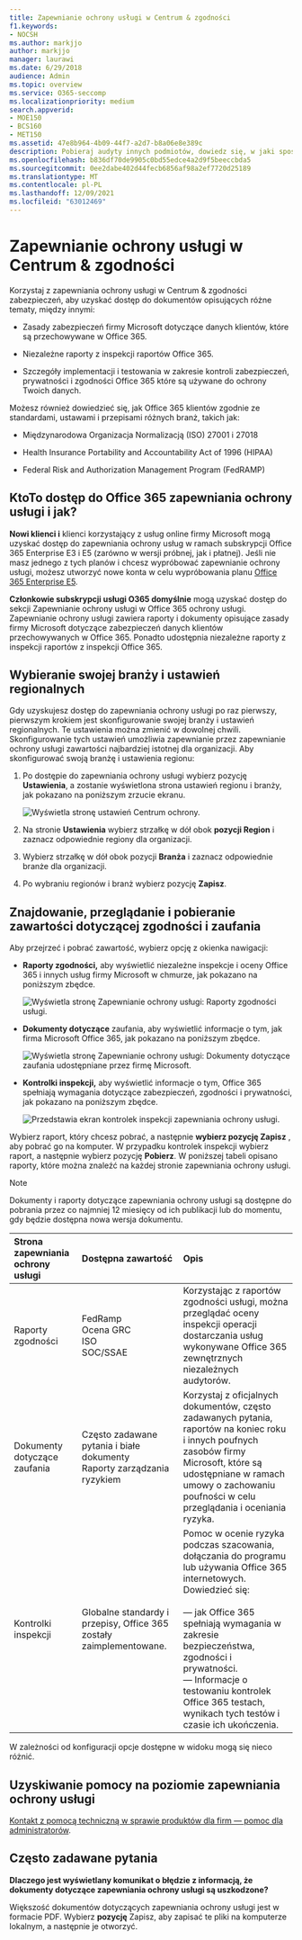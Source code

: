 ```yaml
---
title: Zapewnianie ochrony usługi w Centrum & zgodności
f1.keywords:
- NOCSH
ms.author: markjjo
author: markjjo
manager: laurawi
ms.date: 6/29/2018
audience: Admin
ms.topic: overview
ms.service: O365-seccomp
ms.localizationpriority: medium
search.appverid:
- MOE150
- BCS160
- MET150
ms.assetid: 47e8b964-4b09-44f7-a2d7-b8a06e8e389c
description: Pobieraj audyty innych podmiotów, dowiedz się, w jaki sposób firma Microsoft chroni dane klientów, oraz jak stosować się do norm ISO, HIPAA, FINRA i FedRAMP podczas korzystania z usługi Office 365.
ms.openlocfilehash: b836df70de9905c0bd55edce4a2d9f5beeccbda5
ms.sourcegitcommit: 0ee2dabe402d44fecb6856af98a2ef7720d25189
ms.translationtype: MT
ms.contentlocale: pl-PL
ms.lasthandoff: 12/09/2021
ms.locfileid: "63012469"
---
```

# <a name="service-assurance-in-the-security--compliance-center"></a>Zapewnianie ochrony usługi w Centrum & zgodności

Korzystaj z zapewniania ochrony usługi w Centrum & zgodności zabezpieczeń, aby uzyskać dostęp do dokumentów opisujących różne tematy, między innymi: 
  
- Zasady zabezpieczeń firmy Microsoft dotyczące danych klientów, które są przechowywane w Office 365. 
    
- Niezależne raporty z inspekcji raportów Office 365. 
    
- Szczegóły implementacji i testowania w zakresie kontroli zabezpieczeń, prywatności i zgodności Office 365 które są używane do ochrony Twoich danych. 
    
Możesz również dowiedzieć się, jak Office 365 klientów zgodnie ze standardami, ustawami i przepisami różnych branż, takich jak:
  
-  Międzynarodowa Organizacja Normalizacją (ISO) 27001 i 27018 
    
- Health Insurance Portability and Accountability Act of 1996 (HIPAA)
    
- Federal Risk and Authorization Management Program (FedRAMP)
    
## <a name="who-can-access-office-365-service-assurance-and-how"></a>KtoTo dostęp do Office 365 zapewniania ochrony usługi i jak?

 **Nowi klienci i** klienci korzystający z usług online firmy Microsoft mogą uzyskać dostęp do zapewniania ochrony usług w ramach subskrypcji Office 365 Enterprise E3 i E5 (zarówno w wersji próbnej, jak i płatnej). Jeśli nie masz jednego z tych planów i chcesz wypróbować zapewnianie ochrony usługi, możesz utworzyć nowe konta w celu wypróbowania planu [Office 365 Enterprise E5](https://go.microsoft.com/fwlink/p/?LinkID=698279).
  
 **Członkowie subskrypcji usługi O365 domyślnie** mogą uzyskać dostęp do sekcji Zapewnianie ochrony usługi w Office 365 ochrony usługi. Zapewnianie ochrony usługi zawiera raporty i dokumenty opisujące zasady firmy Microsoft dotyczące zabezpieczeń danych klientów przechowywanych w Office 365. Ponadto udostępnia niezależne raporty z inspekcji raportów z inspekcji Office 365.
 
## <a name="choose-your-industry-and-regional-settings"></a>Wybieranie swojej branży i ustawień regionalnych
<a name="Chooseyourindustryregional"> </a>

Gdy uzyskujesz dostęp do zapewniania ochrony usługi po raz pierwszy, pierwszym krokiem jest skonfigurowanie swojej branży i ustawień regionalnych. Te ustawienia można zmienić w dowolnej chwili. Skonfigurowanie tych ustawień umożliwia zapewnianie przez zapewnianie ochrony usługi zawartości najbardziej istotnej dla organizacji. Aby skonfigurować swoją branżę i ustawienia regionu:
  
1. Po dostępie do zapewniania ochrony usługi wybierz pozycję **Ustawienia**, a zostanie wyświetlona strona ustawień regionu i branży, jak pokazano na poniższym zrzucie ekranu. 
    
    ![Wyświetla stronę ustawień Centrum ochrony.](../media/101716e8-9c0a-4839-a2c0-f6aacf64eb9d.png)
  
2. Na stronie **Ustawienia** wybierz strzałkę w dół obok **pozycji Region** i zaznacz odpowiednie regiony dla organizacji. 
    
3. Wybierz strzałkę w dół obok pozycji **Branża** i zaznacz odpowiednie branże dla organizacji. 
    
4. Po wybraniu regionów i branż wybierz pozycję **Zapisz**.
    
## <a name="find-review-and-download-compliance-and-trust-content"></a>Znajdowanie, przeglądanie i pobieranie zawartości dotyczącej zgodności i zaufania
<a name="Chooseyourindustryregional"> </a>

Aby przejrzeć i pobrać zawartość, wybierz opcję z okienka nawigacji:
  
- **Raporty zgodności,** aby wyświetlić niezależne inspekcje i oceny Office 365 i innych usług firmy Microsoft w chmurze, jak pokazano na poniższym zbędce. 
    
    ![Wyświetla stronę Zapewnianie ochrony usługi: Raporty zgodności usługi.](../media/149f2181-a558-4963-85e5-8d5ebc7cdac8.png)
  
- **Dokumenty dotyczące** zaufania, aby wyświetlić informacje o tym, jak firma Microsoft Office 365, jak pokazano na poniższym zbędce. 
    
    ![Wyświetla stronę Zapewnianie ochrony usługi: Dokumenty dotyczące zaufania udostępniane przez firmę Microsoft.](../media/5dd4e89a-25a2-45e7-8d6c-a5c5b9237327.png)
  
- **Kontrolki inspekcji,** aby wyświetlić informacje o tym, Office 365 spełniają wymagania dotyczące zabezpieczeń, zgodności i prywatności, jak pokazano na poniższym zbędce. 
    
    ![Przedstawia ekran kontrolek inspekcji zapewniania ochrony usługi.](../media/4baf252b-603d-45e0-af12-32616154df65.png)
  
Wybierz raport, który chcesz pobrać, a następnie **wybierz pozycję Zapisz** , aby pobrać go na komputer. W przypadku kontrolek inspekcji wybierz raport, a następnie wybierz pozycję **Pobierz**. W poniższej tabeli opisano raporty, które można znaleźć na każdej stronie zapewniania ochrony usługi. 
  
> [!NOTE]
> Dokumenty i raporty dotyczące zapewniania ochrony usługi są dostępne do pobrania przez co najmniej 12 miesięcy od ich publikacji lub do momentu, gdy będzie dostępna nowa wersja dokumentu. 
  
|**Strona zapewniania ochrony usługi**|**Dostępna zawartość**|**Opis**|
|:-----|:-----|:-----|
|Raporty zgodności  <br/> | FedRamp  <br/>  Ocena GRC  <br/>  ISO  <br/>  SOC/SSAE  <br/> |Korzystając z raportów zgodności usługi, można przeglądać oceny inspekcji operacji dostarczania usług wykonywane Office 365 zewnętrznych niezależnych audytorów.  <br/> |
|Dokumenty dotyczące zaufania  <br/> | Często zadawane pytania i białe dokumenty  <br/>  Raporty zarządzania ryzykiem  <br/> |Korzystaj z oficjalnych dokumentów, często zadawanych pytania, raportów na koniec roku i innych poufnych zasobów firmy Microsoft, które są udostępniane w ramach umowy o zachowaniu poufności w celu przeglądania i oceniania ryzyka.  <br/> |
|Kontrolki inspekcji  <br/> |Globalne standardy i przepisy, Office 365 zostały zaimplementowane.  <br/> | Pomoc w ocenie ryzyka podczas szacowania, dołączania do programu lub używania Office 365 internetowych. Dowiedzieć się:  <br/> <br/>— jak Office 365 spełniają wymagania w zakresie bezpieczeństwa, zgodności i prywatności.  <br/>— Informacje o testowaniu kontrolek Office 365 testach, wynikach tych testów i czasie ich ukończenia.  <br/> |
   
W zależności od konfiguracji opcje dostępne w widoku mogą się nieco różnić.
    
## <a name="get-help-with-service-assurance"></a>Uzyskiwanie pomocy na poziomie zapewniania ochrony usługi
<a name="addother"> </a>

[Kontakt z pomocą techniczną w sprawie produktów dla firm — pomoc dla administratorów](../admin/get-help-support.md).
  
## <a name="frequently-asked-questions"></a>Często zadawane pytania
<a name="addother"> </a>

 **Dlaczego jest wyświetlany komunikat o błędzie z informacją, że dokumenty dotyczące zapewniania ochrony usługi są uszkodzone?**
  
Większość dokumentów dotyczących zapewniania ochrony usługi jest w formacie PDF. Wybierz **pozycję** Zapisz, aby zapisać te pliki na komputerze lokalnym, a następnie je otworzyć.
